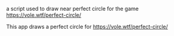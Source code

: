 a script used to draw near perfect circle for the game https://vole.wtf/perfect-circle/

This app draws a perfect circle for https://vole.wtf/perfect-circle/
